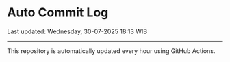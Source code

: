 # Auto Commit Log

Last updated: Wednesday, 30-07-2025 18:13 WIB

---

This repository is automatically updated every hour using GitHub Actions.
